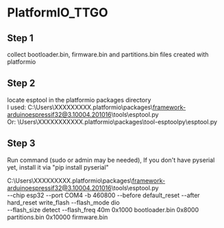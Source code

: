 # PlatformIO_TTGO


## Step 1
collect bootloader.bin, firmware.bin and partitions.bin files created with platformio  
## Step 2
locate esptool in the platformio packages directory  
	I used: C:\Users\XXXXXXXXX\.platformio\packages\framework-arduinoespressif32@3.10004.201016\tools\esptool.py  
	Or: \Users\XXXXXXXXXXX\.platformio\packages\tool-esptoolpy\esptool.py
## Step 3
Run command (sudo or admin may be needed), If you don't have pyserial yet, install it via "pip install pyserial"  

C:\Users\XXXXXXXXX\.platformio\packages\framework-arduinoespressif32@3.10004.201016\tools\esptool.py   
--chip esp32 --port COM4 -b 460800 --before default_reset --after hard_reset  write_flash --flash_mode dio   
--flash_size detect --flash_freq 40m 0x1000 bootloader.bin 0x8000 partitions.bin 0x10000 firmware.bin  
